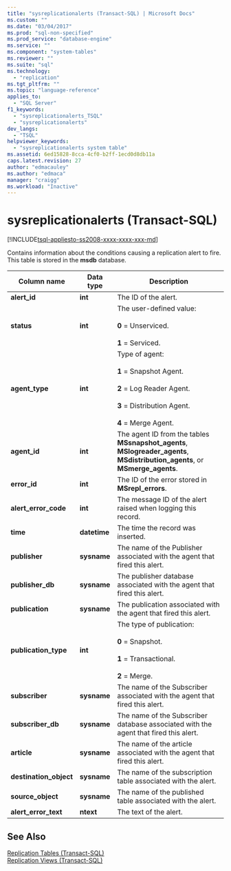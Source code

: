 ```yaml
---
title: "sysreplicationalerts (Transact-SQL) | Microsoft Docs"
ms.custom: ""
ms.date: "03/04/2017"
ms.prod: "sql-non-specified"
ms.prod_service: "database-engine"
ms.service: ""
ms.component: "system-tables"
ms.reviewer: ""
ms.suite: "sql"
ms.technology: 
  - "replication"
ms.tgt_pltfrm: ""
ms.topic: "language-reference"
applies_to: 
  - "SQL Server"
f1_keywords: 
  - "sysreplicationalerts_TSQL"
  - "sysreplicationalerts"
dev_langs: 
  - "TSQL"
helpviewer_keywords: 
  - "sysreplicationalerts system table"
ms.assetid: 6ed15828-8cca-4cf0-b2ff-1ecd0d8db11a
caps.latest.revision: 27
author: "edmacauley"
ms.author: "edmaca"
manager: "craigg"
ms.workload: "Inactive"
---
```

# sysreplicationalerts (Transact-SQL)
[!INCLUDE[tsql-appliesto-ss2008-xxxx-xxxx-xxx-md](../../includes/tsql-appliesto-ss2008-xxxx-xxxx-xxx-md.md)]

  Contains information about the conditions causing a replication alert to fire. This table is stored in the **msdb** database.  
  
|Column name|Data type|Description|  
|-----------------|---------------|-----------------|  
|**alert_id**|**int**|The ID of the alert.|  
|**status**|**int**|The user-defined value:<br /><br /> **0** = Unserviced.<br /><br /> **1** = Serviced.|  
|**agent_type**|**int**|Type of agent:<br /><br /> **1** = Snapshot Agent.<br /><br /> **2** = Log Reader Agent.<br /><br /> **3** = Distribution Agent.<br /><br /> **4** = Merge Agent.|  
|**agent_id**|**int**|The agent ID from the tables **MSsnapshot_agents**, **MSlogreader_agents**, **MSdistribution_agents**, or **MSmerge_agents**.|  
|**error_id**|**int**|The ID of the error stored in **MSrepl_errors**.|  
|**alert_error_code**|**int**|The message ID of the alert raised when logging this record.|  
|**time**|**datetime**|The time the record was inserted.|  
|**publisher**|**sysname**|The name of the Publisher associated with the agent that fired this alert.|  
|**publisher_db**|**sysname**|The publisher database associated with the agent that fired this alert.|  
|**publication**|**sysname**|The publication associated with the agent that fired this alert.|  
|**publication_type**|**int**|The type of publication:<br /><br /> **0** = Snapshot.<br /><br /> **1** = Transactional.<br /><br /> **2** = Merge.|  
|**subscriber**|**sysname**|The name of the Subscriber associated with the agent that fired this alert.|  
|**subscriber_db**|**sysname**|The name of the Subscriber database associated with the agent that fired this alert.|  
|**article**|**sysname**|The name of the article associated with the agent that fired this alert.|  
|**destination_object**|**sysname**|The name of the subscription table associated with the alert.|  
|**source_object**|**sysname**|The name of the published table associated with the alert.|  
|**alert_error_text**|**ntext**|The text of the alert.|  
  
## See Also  
 [Replication Tables &#40;Transact-SQL&#41;](../../relational-databases/system-tables/replication-tables-transact-sql.md)   
 [Replication Views &#40;Transact-SQL&#41;](../../relational-databases/system-views/replication-views-transact-sql.md)  
  
  
